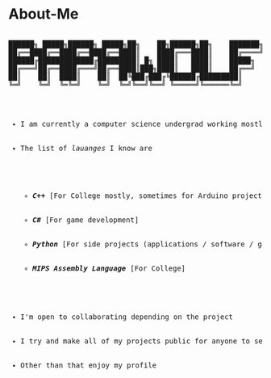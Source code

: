 # About-Me
<pre>

██████╗ █████╗██████╗ █████╗██╗    ██╗██████╗██╗    ███████╗
██╔══████╔══████╔══████╔══████║    ████╔═══████║    ██╔════╝
██████╔█████████████╔█████████║ █╗ ████║   ████║    █████╗  
██╔═══╝██╔══████╔═══╝██╔══████║███╗████║   ████║    ██╔══╝  
██║    ██║  ████║    ██║  ██╚███╔███╔╚██████╔█████████║     
╚═╝    ╚═╝  ╚═╚═╝    ╚═╝  ╚═╝╚══╝╚══╝ ╚═════╝╚══════╚═╝     

<ul>
  <li>I am currently a computer science undergrad working mostly in C++</li>
  <li>The list of <em>lauanges</em> I know are</li>
      <ul>
        <li><em><strong>C++</strong></em> [For College mostly, sometimes for Arduino projects]</li>
        <li><em><strong>C#</strong></em> [For game development]</li>
        <li><em><strong>Python</strong></em> [For side projects (applications / software / games ect...)]</li>
        <li><em><strong>MIPS Assembly Language</strong></em> [For College]</li>
    </ul>
  </li>
  <li>I'm open to collaborating depending on the project</li>
  <li>I try and make all of my projects public for anyone to see and use</li>
  <li>Other than that enjoy my profile</li>
</ul>
  
<pre>


